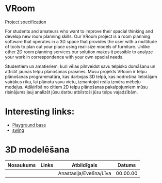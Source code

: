 # VRoom
[Project specification](https://docs.google.com/document/d/1-On-OeFk_5feTsM-LLgGgthi8lnObp0RSCXrmtHIgnU/edit?usp=sharing)

For students and amateurs who want to improve their spacial thinking and develop new room planning skills. Our VRoom project is a room planning software that operates in a 3D space that provides the user with a multitude of tools to plan out your place using real-size models of furniture. Unlike other 2D room planning services our solution makes it possible to analyze your work in correspondence with your own spacial needs.

Studentiem un amatieriem, kuri vēlas pilnveidot savu telpisko domāšanu un attīstīt jaunas telpu plānošanas prasmes. Mūsu projekts VRoom ir telpu plānošanas programmatūra, kas darbojas 3D telpā, kas nodrošina lietotājam vairākus rīku, lai plānotu savu vietu, izmantojot reāla izmēra mēbeļu modeļus. Atšķirībā no citiem 2D telpu plānošanas pakalpojumiem mūsu risinājums ļauj analizēt jūsu darbu atbilstoši jūsu telpu vajadzībām.

# Interesting links:
- [Playground base](https://assetstore.unity.com/packages/3d/environments/playground-low-poly-191533)
- [swing](https://assetstore.unity.com/packages/3d/props/exterior/swing-19032)
# 3D modelēšana

| Nosaukums | Links | Atbildīgais             | Datums   |
| --------- | ----- | ----------------------- | -------- |
|           |       | Anastasija/Evelīna/Līva | 00.00.00 |
